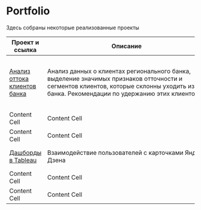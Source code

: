 # Portfolio

Здесь собраны некоторые реализованные проекты

| Проект и ссылка  | Описание | Стек |
| ------------- | ------------- |------------- |
| [Анализ оттока клиентов банка](<https://github.com/EkaterinaShcherbakova7/Portfolio/tree/main/%D0%9E%D1%82%D1%82%D0%BE%D0%BA%20%D0%BA%D0%BB%D0%B8%D0%B5%D0%BD%D1%82%D0%BE%D0%B2%20%D0%B1%D0%B0%D0%BD%D0%BA%D0%B0)https://github.com/EkaterinaShcherbakova7/Portfolio/tree/main/%D0%9E%D1%82%D1%82%D0%BE%D0%BA%20%D0%BA%D0%BB%D0%B8%D0%B5%D0%BD%D1%82%D0%BE%D0%B2%20%D0%B1%D0%B0%D0%BD%D0%BA%D0%B0>)  | Анализ данных о клиентах регионального банка, выделение значимых признаков отточности и сегментов клиентов, которые склонны уходить из банка. Рекомендации по удержанию этих клиентов.  |Python, Pandas, Seaborn, визуализация данных, проверка статистических гипотез |
| Content Cell  | Content Cell  |Content Cell  |
| Content Cell  | Content Cell  |Content Cell  |
| [Дашборды в Tableau](<https://github.com/EkaterinaShcherbakova7/Portfolio/tree/main/%D0%94%D0%B0%D1%88%D0%B1%D0%BE%D1%80%D0%B4%D1%8B%20%D0%B2%20Tableau>)  | Взаимодействие пользователей с карточками Яндекс Дзена  |Tableau, построение дашбордов  |
| Content Cell  | Content Cell  |Content Cell  |
| Content Cell  | Content Cell  |Content Cell  |
